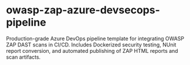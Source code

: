 # owasp-zap-azure-devsecops-pipeline
Production-grade Azure DevOps pipeline template for integrating OWASP ZAP DAST scans in CI/CD. Includes Dockerized security testing, NUnit report conversion, and automated publishing of ZAP HTML reports and scan artifacts.
